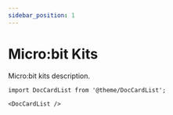 ```yaml
---
sidebar_position: 1
---
```


# Micro:bit Kits

Micro:bit kits description.

```mdx-code-block
import DocCardList from '@theme/DocCardList';

<DocCardList />
```
